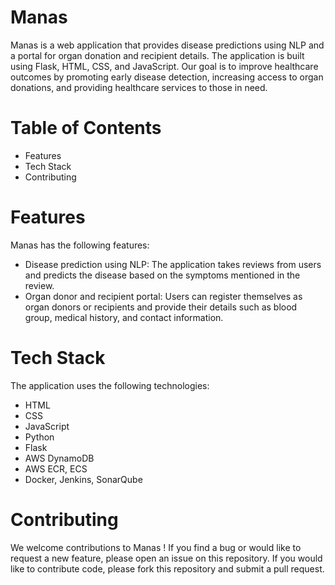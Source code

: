 # Manas

Manas is a web application that provides disease predictions using NLP and a portal for organ donation and recipient details. The application is built using Flask, HTML, CSS, and JavaScript. Our goal is to improve healthcare outcomes by promoting early disease detection, increasing access to organ donations, and providing healthcare services to those in need.

# Table of Contents
- Features
- Tech Stack
- Contributing

# Features

Manas has the following features:

- Disease prediction using NLP: The application takes reviews from users and predicts the disease based on the symptoms mentioned in the review.
- Organ donor and recipient portal: Users can register themselves as organ donors or recipients and provide their details such as blood group, medical history, and contact information.

# Tech Stack

The application uses the following technologies:
- HTML
- CSS
- JavaScript
- Python
- Flask
- AWS DynamoDB
- AWS ECR, ECS
- Docker, Jenkins, SonarQube

# Contributing
We welcome contributions to Manas ! If you find a bug or would like to request a new feature, please open an issue on this repository. If you would like to contribute code, please fork this repository and submit a pull request.
